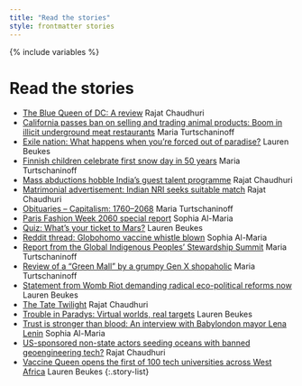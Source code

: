 ```yaml
---
title: "Read the stories"
style: frontmatter stories
---
```


{% include variables %}

# Read the stories

- [The Blue Queen of DC: A review](story_blue-queen-of-dc.html) Rajat Chaudhuri
- [California passes ban on selling and trading animal products: Boom in illicit underground meat restaurants](story_meat-raid.html) Maria Turtschaninoff
- [Exile nation: What happens when you’re forced out of paradise?](story_exile-nation.html) Lauren Beukes
- [Finnish children celebrate first snow day in 50 years](story_snow-day.html) Maria Turtschaninoff
- [Mass abductions hobble India’s guest talent programme](story_mass-abductions.html) Rajat Chaudhuri
- [Matrimonial advertisement: Indian NRI seeks suitable match](story_matrimony.html) Rajat Chaudhuri
- [Obituaries – Capitalism: 1760–2068](story_obituary-for-capitalism.html) Maria Turtschaninoff
- [Paris Fashion Week 2060 special report](story_fashion-week.html) Sophia Al-Maria
- [Quiz: What’s your ticket to Mars?](story_your-ticket-to-mars.html) Lauren Beukes
- [Reddit thread: Globohomo vaccine whistle blown](story_reddit.html) Sophia Al-Maria
- [Report from the Global Indigenous Peoples’ Stewardship Summit](story_gipss.html) Maria Turtschaninoff
- [Review of a “Green Mall” by a grumpy Gen X shopaholic](story_green-mall-review.html) Maria Turtschaninoff
- [Statement from Womb Riot demanding radical eco-political reforms now](story_statement-from-womb-riot.html) Lauren Beukes
- [The Tate Twilight](story_tate-twilight.html) Rajat Chaudhuri
- [Trouble in Paradys: Virtual worlds, real targets](story_trouble-in-paradys.html) Lauren Beukes
- [Trust is stronger than blood: An interview with Babylondon mayor Lena Lenin](story_lena-lenin.html) Sophia Al-Maria
- [US-sponsored non-state actors seeding oceans with banned geoengineering tech?](story_leaked-transcript.html) Rajat Chaudhuri
- [Vaccine Queen opens the first of 100 tech universities across West Africa](story_vaccine-queen.html) Lauren Beukes
{:.story-list}
